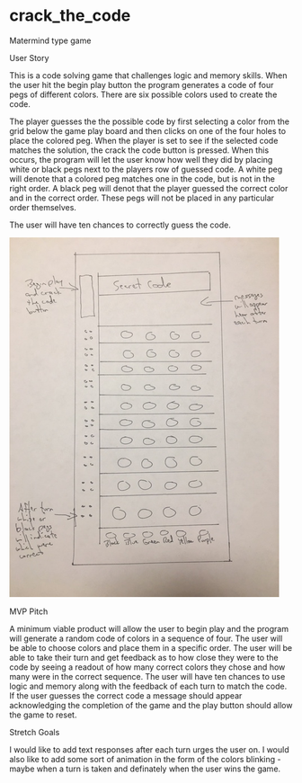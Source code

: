 # crack_the_code
Matermind type game

User Story

This is a code solving game that challenges logic and memory skills. When the user hit the begin play button the program generates a code of four pegs of different colors. There are six possible colors used to create the code.

The player guesses the the possible code by first selecting a color from the grid below the game play board and then clicks on one of the four holes to place the colored peg. When the player is set to see if the selected code matches the solution, the crack the code button is pressed. When this occurs, the program will let the user know how well they did by placing white or black pegs next to the players row of guessed code. A white peg will denote that a colored peg matches one in the code, but is not in the right order. A black peg will denot that the player guessed the correct color and in the correct order. These pegs will not be placed in any particular order themselves.

The user will have ten chances to correctly guess the code. 

![Wireframe](https://github.com/wkriegsman/crack_the_code/blob/master/IMG_3092.JPG)

MVP Pitch

A minimum viable product will allow the user to begin play and the program will generate a random code of colors in a sequence of four. The user will be able to choose colors and place them in a specific order. The user will be able to take their turn and get feedback as to how close they were to the code by seeing a readout of how many correct colors they chose and how many were in the correct sequence. The user will have ten chances to use logic and memory along with the feedback of each turn to match the code. If the user guesses the correct code a message should appear acknowledging the completion of the game and the play button should allow the game to reset. 

Stretch Goals

I would like to add text responses after each turn urges the user on. I would also like to add some sort of animation in the form of the colors blinking - maybe when a turn is taken and definately when the user wins the game. 


